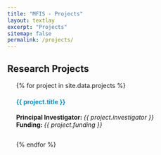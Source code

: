 ```yaml
---
title: "MFIS - Projects"
layout: textlay
excerpt: "Projects"
sitemap: false
permalink: /projects/
---
```


## **Research Projects**

<div style="padding-left: 20px;">

{% for project in site.data.projects %}

<div class="row">

<div class="col-sm-10 clearfix">
  <h4 style="color:#158CBA"> {{ project.title }} </h4>
  <b>Principal Investigator: </b><i>{{ project.investigator }}<br></i>
  <b>Funding: </b><i>{{ project.funding }}<br></i>
  <ul style="overflow: hidden">
  </ul>
</div>


</div>

{% endfor %}

</div>